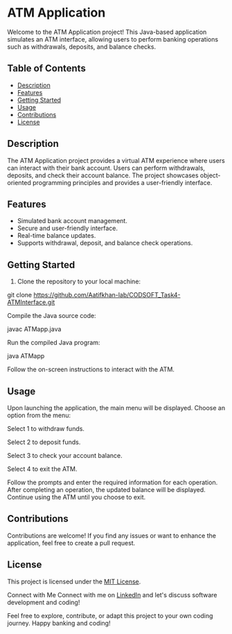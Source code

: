 # ATM Application

Welcome to the ATM Application project! This Java-based application simulates an ATM interface, allowing users to perform banking operations such as withdrawals, deposits, and balance checks.

## Table of Contents

- [Description](#description)
- [Features](#features)
- [Getting Started](#getting-started)
- [Usage](#usage)
- [Contributions](#contributions)
- [License](#license)

## Description

The ATM Application project provides a virtual ATM experience where users can interact with their bank account. Users can perform withdrawals, deposits, and check their account balance. The project showcases object-oriented programming principles and provides a user-friendly interface.

## Features

- Simulated bank account management.
- Secure and user-friendly interface.
- Real-time balance updates.
- Supports withdrawal, deposit, and balance check operations.

## Getting Started

1. Clone the repository to your local machine:
   
git clone https://github.com/Aatifkhan-lab/CODSOFT_Task4-ATMInterface.git
   
Compile the Java source code:

javac ATMapp.java

Run the compiled Java program:

java ATMapp

Follow the on-screen instructions to interact with the ATM.

## Usage

Upon launching the application, the main menu will be displayed.
Choose an option from the menu:

Select 1 to withdraw funds.

Select 2 to deposit funds.

Select 3 to check your account balance.

Select 4 to exit the ATM.

Follow the prompts and enter the required information for each operation.
After completing an operation, the updated balance will be displayed.
Continue using the ATM until you choose to exit.

## Contributions
Contributions are welcome! If you find any issues or want to enhance the application, feel free to create a pull request.

## License
This project is licensed under the [MIT License](LICENSE).

Connect with Me
Connect with me on [LinkedIn](https://www.linkedin.com/in/aatif-khan-a24282227) and let's discuss software development and coding!

Feel free to explore, contribute, or adapt this project to your own coding journey. Happy banking and coding!
